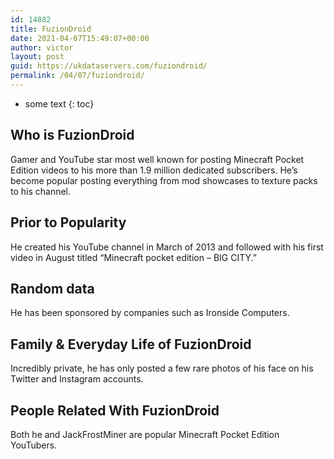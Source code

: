 ```yaml
---
id: 14882
title: FuzionDroid
date: 2021-04-07T15:49:07+00:00
author: victor
layout: post
guid: https://ukdataservers.com/fuziondroid/
permalink: /04/07/fuziondroid/
---
```


* some text
{: toc}


## Who is FuzionDroid



Gamer and YouTube star most well known for posting Minecraft Pocket Edition videos to his more than 1.9 million dedicated subscribers. He&#8217;s become popular posting everything from mod showcases to texture packs to his channel.

                
                
                
## Prior to Popularity



He created his YouTube channel in March of 2013 and followed with his first video in August titled &#8220;Minecraft pocket edition &#8211; BIG CITY.&#8221;

                
                
                
## Random data



He has been sponsored by companies such as Ironside Computers.

                
                
                
## Family & Everyday Life of FuzionDroid



Incredibly private, he has only posted a few rare photos of his face on his Twitter and Instagram accounts.

                
                
                
## People Related With FuzionDroid



Both he and JackFrostMiner are popular Minecraft Pocket Edition YouTubers.

                
              
            
          
          
          